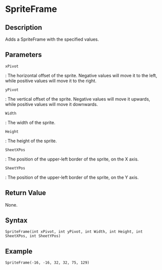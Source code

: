 # SpriteFrame

## Description
Adds a SpriteFrame with the specified values.

## Parameters
`xPivot`

:   The horizontal offset of the sprite. Negative values will move it to the left, while positive values will move it to the right.

`yPivot`

:   The vertical offset of the sprite. Negative values will move it upwards, while positive values will move it downwards.

`Width`

:   The width of the sprite.

`Height`

:   The height of the sprite.

`SheetXPos`

:   The position of the upper-left border of the sprite, on the X axis.

`SheetYPos`

:   The position of the upper-left border of the sprite, on the Y axis.

## Return Value
None.

## Syntax
```
SpriteFrame(int xPivot, int yPivot, int Width, int Height, int SheetXPos, int SheetYPos)
```

## Example
```
SpriteFrame(-16, -16, 32, 32, 75, 129)
```